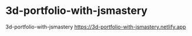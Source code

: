 # 3d-portfolio-with-jsmastery
3d-portfolio-with-jsmastery
https://3d-portfolio-with-jsmastery.netlify.app
